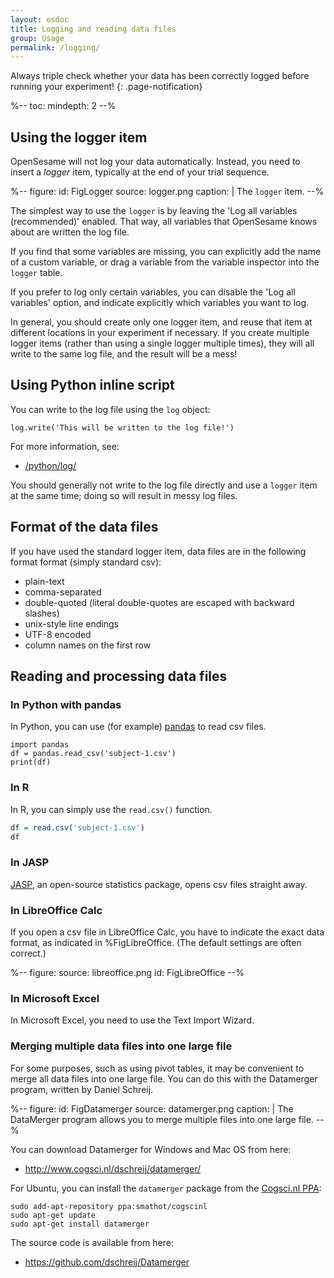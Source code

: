 ```yaml
---
layout: osdoc
title: Logging and reading data files
group: Usage
permalink: /logging/
---
```


Always triple check whether your data has been correctly logged before running your experiment!
{: .page-notification}

%--
toc:
 mindepth: 2
--%

## Using the logger item

OpenSesame will not log your data automatically. Instead, you need to insert a *logger* item, typically at the end of your trial sequence.

%--
figure:
 id: FigLogger
 source: logger.png
 caption: |
  The `logger` item.
--%

The simplest way to use the `logger` is by leaving the 'Log all variables (recommended)' enabled. That way, all variables that OpenSesame knows about are written the log file.

If you find that some variables are missing, you can explicitly add the name of a custom variable, or drag a variable from the variable inspector into the `logger` table.

If you prefer to log only certain variables, you can disable the 'Log all variables' option, and indicate explicitly which variables you want to log.

In general, you should create only one logger item, and reuse that item at different locations in your experiment if necessary. If you create multiple logger items (rather than using a single logger multiple times), they will all write to the same log file, and the result will be a mess!

## Using Python inline script

You can write to the log file using the `log` object:

~~~ .python
log.write('This will be written to the log file!')
~~~

For more information, see:

- [/python/log/](/python/log/)

You should generally not write to the log file directly and use a `logger` item at the same time; doing so will result in messy log files.

## Format of the data files

If you have used the standard logger item, data files are in the following format format (simply standard csv):

- plain-text
- comma-separated
- double-quoted (literal double-quotes are escaped with backward slashes)
- unix-style line endings
- UTF-8 encoded
- column names on the first row

## Reading and processing data files

### In Python with pandas

In Python, you can use (for example) [pandas](http://pandas.pydata.org/) to read csv files.

~~~ .python
import pandas
df = pandas.read_csv('subject-1.csv')
print(df)
~~~

### In R

In R, you can simply use the `read.csv()` function.

~~~ .R
df = read.csv('subject-1.csv')
df
~~~

### In JASP

[JASP](http://jasp-stats.org/), an open-source statistics package, opens csv files straight away.

### In LibreOffice Calc

If you open a csv file in LibreOffice Calc, you have to indicate the exact data format, as indicated in %FigLibreOffice. (The default settings are often correct.)

%--
figure:
 source: libreoffice.png
 id: FigLibreOffice
--%

### In Microsoft Excel

In Microsoft Excel, you need to use the Text Import Wizard.

### Merging multiple data files into one large file

For some purposes, such as using pivot tables, it may be convenient to merge all data files into one large file. You can do this with the Datamerger program, written by Daniel Schreij.

%--
figure:
 id: FigDatamerger
 source: datamerger.png
 caption: |
  The DataMerger program allows you to merge multiple files into one large file.
--%

You can download Datamerger for Windows and Mac OS from here:

- <http://www.cogsci.nl/dschreij/datamerger/>

For Ubuntu, you can install the `datamerger` package from the [Cogsci.nl PPA][ppa]:

	sudo add-apt-repository ppa:smathot/cogscinl
	sudo apt-get update
	sudo apt-get install datamerger

The source code is available from here:

- <https://github.com/dschreij/Datamerger>

[libreoffice]: http://www.libreoffice.org/
[openoffice]: http://www.openoffice.org/
[gnumeric]: http://projects.gnome.org/gnumeric/
[log-func]: /python/inline-script/#inline_script.log
[codecs]: http://docs.python.org/2/library/codecs.html
[ppa]: https://launchpad.net/~smathot/+archive/cogscinl/

